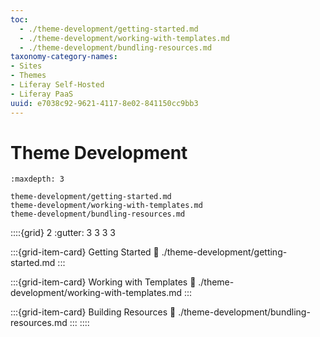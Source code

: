 ```yaml
---
toc:
  - ./theme-development/getting-started.md
  - ./theme-development/working-with-templates.md
  - ./theme-development/bundling-resources.md
taxonomy-category-names:
- Sites
- Themes
- Liferay Self-Hosted
- Liferay PaaS
uuid: e7038c92-9621-4117-8e02-841150cc9bb3
---
```

# Theme Development

```{toctree}
:maxdepth: 3

theme-development/getting-started.md
theme-development/working-with-templates.md
theme-development/bundling-resources.md
```

::::{grid} 2
:gutter: 3 3 3 3

:::{grid-item-card} Getting Started
:link: ./theme-development/getting-started.md
:::

:::{grid-item-card} Working with Templates
:link: ./theme-development/working-with-templates.md
:::

:::{grid-item-card} Building Resources
:link: ./theme-development/bundling-resources.md
:::
::::
